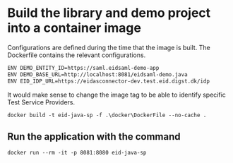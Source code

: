 # Build the library and demo project into a container image

Configurations are defined during the time that the image is built. 
The Dockerfile contains the relevant configurations.

```markdown
ENV DEMO_ENTITY_ID=https://saml.eidsaml-demo-app
ENV DEMO_BASE_URL=http://localhost:8081/eidsaml-demo.java
ENV EID_IDP_URL=https://eidasconnector-dev.test.eid.digst.dk/idp
```

It would make sense to change the image tag to be able to identify specific Test Service Providers.
```
docker build -t eid-java-sp -f .\docker\DockerFile --no-cache .
```


## Run the application with the command
```
docker run --rm -it -p 8081:8080 eid-java-sp
```